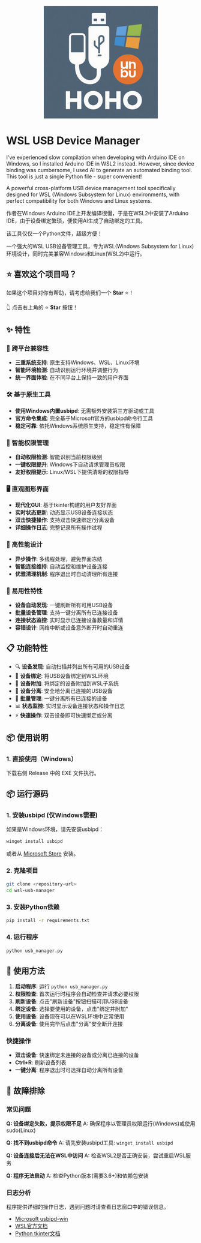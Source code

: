 <p align="center">
    <img src="icon.png" height="300" />
</p>

# WSL USB Device Manager

I've experienced slow compilation when developing with Arduino IDE on Windows, so I installed Arduino IDE in WSL2 instead. However, since device binding was cumbersome, I used AI to generate an automated binding tool. This tool is just a single Python file - super convenient!

A powerful cross-platform USB device management tool specifically designed for WSL (Windows Subsystem for Linux) environments, with perfect compatibility for both Windows and Linux systems.

作者在Windows Arduino IDE上开发编译很慢，于是在WSL2中安装了Arduino IDE，由于设备绑定繁琐，便使用AI生成了自动绑定的工具。

该工具仅仅一个Python文件，超级方便！

一个强大的WSL USB设备管理工具，专为WSL(Windows Subsystem for Linux)环境设计，同时完美兼容Windows和Linux(WSL2)中运行。

## ⭐ 喜欢这个项目吗？

如果这个项目对你有帮助，请考虑给我们一个 **Star** ⭐！

👆 点击右上角的 ⭐ **Star** 按钮！

## ✨ 特性

### 🔄 跨平台兼容性
- **三重系统支持**: 原生支持Windows、WSL、Linux环境
- **智能环境检测**: 自动识别运行环境并调整行为
- **统一界面体验**: 在不同平台上保持一致的用户界面

### 🛠️ 基于原生工具
- **使用Windows内置usbipd**: 无需额外安装第三方驱动或工具
- **官方命令集成**: 完全基于Microsoft官方的usbipd命令行工具
- **稳定可靠**: 依托Windows系统原生支持，稳定性有保障

### 🔐 智能权限管理
- **自动权限检测**: 智能识别当前权限级别
- **一键权限提升**: Windows下自动请求管理员权限
- **友好权限提示**: Linux/WSL下提供清晰的权限指导

### 🖥️ 直观图形界面
- **现代化GUI**: 基于tkinter构建的用户友好界面
- **实时状态更新**: 动态显示USB设备连接状态
- **双击快捷操作**: 支持双击快速绑定/分离设备
- **详细操作日志**: 完整记录所有操作过程

### 🚀 高性能设计
- **异步操作**: 多线程处理，避免界面冻结
- **智能连接维持**: 自动监控和维护设备连接
- **优雅清理机制**: 程序退出时自动清理所有连接

### 🔧 易用性特性
- **设备自动发现**: 一键刷新所有可用USB设备
- **批量设备管理**: 支持一键分离所有已连接设备
- **连接状态监控**: 实时显示已连接设备数量和详情
- **容错设计**: 网络中断或设备意外断开时自动重连

## 📋 功能特性

- 🔍 **设备发现**: 自动扫描并列出所有可用的USB设备
- 🔗 **设备绑定**: 将USB设备绑定到WSL环境
- 📱 **设备附加**: 将绑定的设备附加到WSL子系统
- 🔌 **设备分离**: 安全地分离已连接的USB设备
- 🧹 **批量管理**: 一键分离所有已连接的设备
- 📊 **状态监控**: 实时显示设备连接状态和操作日志
- ⚡ **快速操作**: 双击设备即可快速绑定或分离

## 📦 使用说明

### 1. 直接使用（Windows）

下载右侧 Release 中的 EXE 文件执行。

## 📦 运行源码

### 1. 安装usbipd (仅Windows需要)

如果是Windows环境，请先安装usbipd：

```bash
winget install usbipd
```

或者从 [Microsoft Store](https://www.microsoft.com/store/productId/9P21XNV8F36X) 安装。

### 2. 克隆项目

```bash
git clone <repository-url>
cd wsl-usb-manager
```

### 3. 安装Python依赖

```bash
pip install -r requirements.txt
```

### 4. 运行程序

```bash
python usb_manager.py
```

## 🚀 使用方法

1. **启动程序**: 运行 `python usb_manager.py`
2. **权限检查**: 首次运行时程序会自动检查并请求必要权限
3. **刷新设备**: 点击"刷新设备"按钮扫描可用USB设备
4. **绑定设备**: 选择要使用的设备，点击"绑定并附加"
5. **使用设备**: 设备现在可以在WSL环境中正常使用
6. **分离设备**: 使用完毕后点击"分离"安全断开连接

### 快捷操作
- **双击设备**: 快速绑定未连接的设备或分离已连接的设备
- **Ctrl+R**: 刷新设备列表
- **一键分离**: 程序退出时可选择自动分离所有设备

## 🔧 故障排除

### 常见问题

**Q: 设备绑定失败，提示权限不足**
A: 确保程序以管理员权限运行(Windows)或使用sudo(Linux)

**Q: 找不到usbipd命令**
A: 请先安装usbipd工具: `winget install usbipd`

**Q: 设备连接后无法在WSL中访问**
A: 检查WSL2是否正确安装，尝试重启WSL服务

**Q: 程序无法启动**
A: 检查Python版本(需要3.6+)和依赖包安装

### 日志分析
程序提供详细的操作日志，遇到问题时请查看日志窗口中的错误信息。

- [Microsoft usbipd-win](https://github.com/microsoft/usbipd-win)
- [WSL官方文档](https://docs.microsoft.com/zh-cn/windows/wsl/)
- [Python tkinter文档](https://docs.python.org/3/library/tkinter.html)

